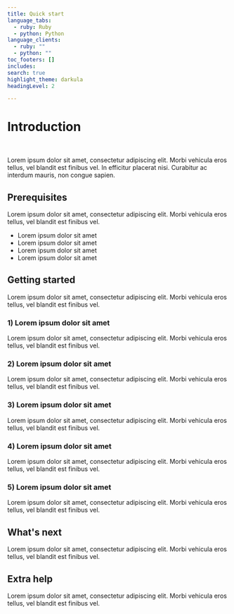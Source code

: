 ```yaml
---
title: Quick start
language_tabs:
  - ruby: Ruby
  - python: Python
language_clients:
  - ruby: ""
  - python: ""
toc_footers: []
includes:
search: true
highlight_theme: darkula
headingLevel: 2

---
```


# Introduction

&nbsp;

Lorem ipsum dolor sit amet, consectetur adipiscing elit. Morbi vehicula eros
tellus, vel blandit est finibus vel. In efficitur placerat nisi. Curabitur ac
interdum mauris, non congue sapien.

## Prerequisites

Lorem ipsum dolor sit amet, consectetur adipiscing elit. Morbi vehicula eros
tellus, vel blandit est finibus vel.

* Lorem ipsum dolor sit amet
* Lorem ipsum dolor sit amet
* Lorem ipsum dolor sit amet
* Lorem ipsum dolor sit amet

## Getting started

Lorem ipsum dolor sit amet, consectetur adipiscing elit. Morbi vehicula eros
tellus, vel blandit est finibus vel.

### 1) Lorem ipsum dolor sit amet

Lorem ipsum dolor sit amet, consectetur adipiscing elit. Morbi vehicula eros
tellus, vel blandit est finibus vel.

### 2) Lorem ipsum dolor sit amet

Lorem ipsum dolor sit amet, consectetur adipiscing elit. Morbi vehicula eros
tellus, vel blandit est finibus vel.

### 3) Lorem ipsum dolor sit amet

Lorem ipsum dolor sit amet, consectetur adipiscing elit. Morbi vehicula eros
tellus, vel blandit est finibus vel.

### 4) Lorem ipsum dolor sit amet

Lorem ipsum dolor sit amet, consectetur adipiscing elit. Morbi vehicula eros
tellus, vel blandit est finibus vel.

### 5) Lorem ipsum dolor sit amet

Lorem ipsum dolor sit amet, consectetur adipiscing elit. Morbi vehicula eros
tellus, vel blandit est finibus vel.

## What's next

Lorem ipsum dolor sit amet, consectetur adipiscing elit. Morbi vehicula eros
tellus, vel blandit est finibus vel.

## Extra help

Lorem ipsum dolor sit amet, consectetur adipiscing elit. Morbi vehicula eros
tellus, vel blandit est finibus vel.
